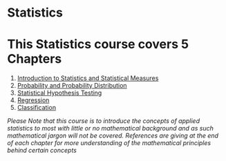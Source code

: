 # Statistics

# This Statistics course covers 5 Chapters
1. [Introduction to Statistics and Statistical Measures]()
2. [Probability and Probability Distribution]()
3. [Statistical Hypothesis Testing]()
4. [Regression]()
5. [Classification]()

*Please Note that this course is to introduce the concepts of applied statistics to most with little or no mathematical background and as such mathematical jargon will not be covered. References are giving at the end of each chapter for more understanding of the mathematical principles behind certain concepts*
